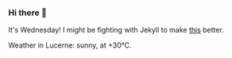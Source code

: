 ### Hi there :wave:

It's Wednesday! I might be fighting with Jekyll to make [this](https://swissclubto.github.io) better.

Weather in Lucerne: sunny, at +30°C.
